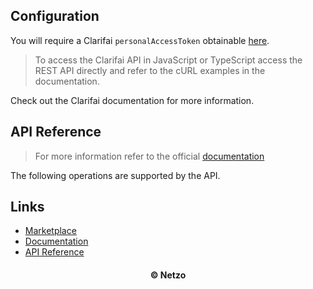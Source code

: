 ## Configuration

You will require a Clarifai `personalAccessToken` obtainable
[here](https://docs.clarifai.com/clarifai-basics/authentication/personal-access-tokens).

> To access the Clarifai API in JavaScript or TypeScript access the REST API
> directly and refer to the cURL examples in the documentation.

Check out the Clarifai documentation for more information.

## API Reference

> For more information refer to the official [documentation](#links)

The following operations are supported by the API.

## Links

- [Marketplace](https://app.netzo.io/resources/resource-http-purpleair)
- [Documentation](https://docs.clarifai.com/clarifai-basics/start-here-5-mins-or-less)
- [API Reference](https://docs.clarifai.com/api-guide/api-overview/)

<div align="center">
  <h4>© Netzo</h4>
</div>
